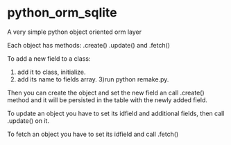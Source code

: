 # python_orm_sqlite
A very simple python object oriented orm layer 

Each object has methods:
.create() .update() and .fetch()

To add a new field to a class:
1) add it to class, initialize.
2) add its name to fields array.
3)run python remake.py. 

Then you can create the object and set the new field an call .create() method and it will be persisted in the table with the newly added field. 

To update an object you have to set its idfield and additional fields, then call .update() on it.

To fetch an object you have to set its idfield and call .fetch()
